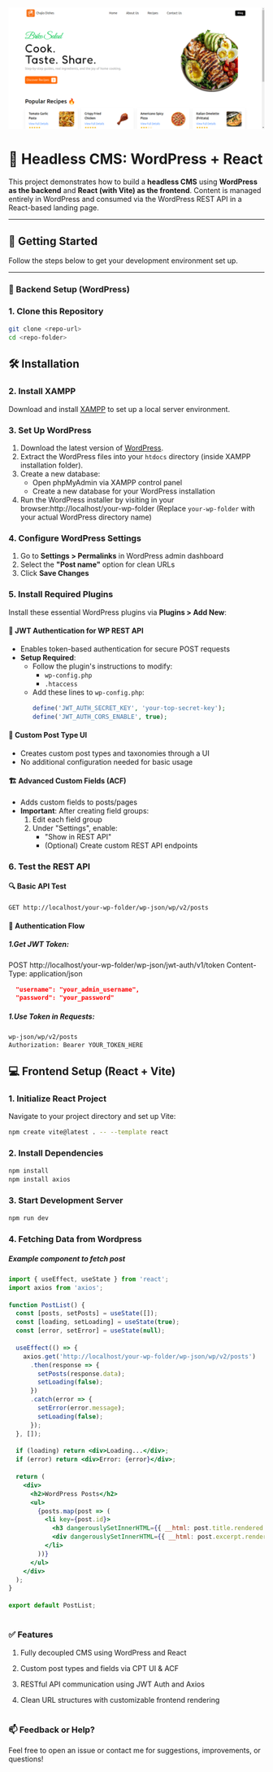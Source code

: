 ![alt text](image.png)
# 🧩 Headless CMS: WordPress + React

This project demonstrates how to build a **headless CMS** using **WordPress as the backend** and **React (with Vite) as the frontend**. Content is managed entirely in WordPress and consumed via the WordPress REST API in a React-based landing page.

---

## 🚀 Getting Started

Follow the steps below to get your development environment set up.

---

### 🧱 Backend Setup (WordPress)

### 1. Clone this Repository

   ```bash
   git clone <repo-url>
   cd <repo-folder>
   ```

## 🛠 Installation

### 2. Install XAMPP

Download and install [XAMPP](https://www.apachefriends.org/index.html) to set up a local server environment.

### 3. Set Up WordPress

1. Download the latest version of [WordPress](https://wordpress.org/download/).
2. Extract the WordPress files into your `htdocs` directory (inside XAMPP installation folder).
3. Create a new database:
   - Open phpMyAdmin via XAMPP control panel
   - Create a new database for your WordPress installation
4. Run the WordPress installer by visiting in your browser:http://localhost/your-wp-folder
(Replace `your-wp-folder` with your actual WordPress directory name)

### 4. Configure WordPress Settings

1. Go to **Settings > Permalinks** in WordPress admin dashboard
2. Select the **"Post name"** option for clean URLs
3. Click **Save Changes**

### 5. Install Required Plugins

Install these essential WordPress plugins via **Plugins > Add New**:

#### 🔐 JWT Authentication for WP REST API
- Enables token-based authentication for secure POST requests
- **Setup Required**:
  - Follow the plugin's instructions to modify:
    - `wp-config.php`
    - `.htaccess`
  - Add these lines to `wp-config.php`:
    ```php
    define('JWT_AUTH_SECRET_KEY', 'your-top-secret-key');
    define('JWT_AUTH_CORS_ENABLE', true);
    ```

#### 📝 Custom Post Type UI
- Creates custom post types and taxonomies through a UI
- No additional configuration needed for basic usage

#### 🏗️ Advanced Custom Fields (ACF)
- Adds custom fields to posts/pages
- **Important**: After creating field groups:
  1. Edit each field group
  2. Under "Settings", enable:
     - "Show in REST API"
     - (Optional) Create custom REST API endpoints

### 6. Test the REST API

#### 🔍 Basic API Test
```http
GET http://localhost/your-wp-folder/wp-json/wp/v2/posts 
```


#### 🔑 Authentication Flow

##### 1.Get JWT Token:
 POST http://localhost/your-wp-folder/wp-json/jwt-auth/v1/token
Content-Type: application/json
```json 
  "username": "your_admin_username",
  "password": "your_password"

```

##### 1.Use Token in Requests:
```http GET http://localhost/your-wp-folder/
wp-json/wp/v2/posts
Authorization: Bearer YOUR_TOKEN_HERE 
```

## 💻 Frontend Setup (React + Vite)

### 1. Initialize React Project

Navigate to your project directory and set up Vite:

```bash
npm create vite@latest . -- --template react
```

### 2. Install Dependencies
```bash
npm install
npm install axios
```
### 3. Start Development Server
```bash
npm run dev
```
### 4. Fetching Data from Wordpress
##### Example component to fetch post
```jsx
import { useEffect, useState } from 'react';
import axios from 'axios';

function PostList() {
  const [posts, setPosts] = useState([]);
  const [loading, setLoading] = useState(true);
  const [error, setError] = useState(null);

  useEffect(() => {
    axios.get('http://localhost/your-wp-folder/wp-json/wp/v2/posts')
      .then(response => {
        setPosts(response.data);
        setLoading(false);
      })
      .catch(error => {
        setError(error.message);
        setLoading(false);
      });
  }, []);

  if (loading) return <div>Loading...</div>;
  if (error) return <div>Error: {error}</div>;

  return (
    <div>
      <h2>WordPress Posts</h2>
      <ul>
        {posts.map(post => (
          <li key={post.id}>
            <h3 dangerouslySetInnerHTML={{ __html: post.title.rendered }} />
            <div dangerouslySetInnerHTML={{ __html: post.excerpt.rendered }} />
          </li>
        ))}
      </ul>
    </div>
  );
}

export default PostList;

```
#
### ✅ Features

1. Fully decoupled CMS using WordPress and React

2. Custom post types and fields via CPT UI & ACF

3. RESTful API communication using JWT Auth and Axios

4. Clean URL structures with customizable frontend rendering

#
### 📫 Feedback or Help?
Feel free to open an issue or contact me for suggestions, improvements, or questions!
